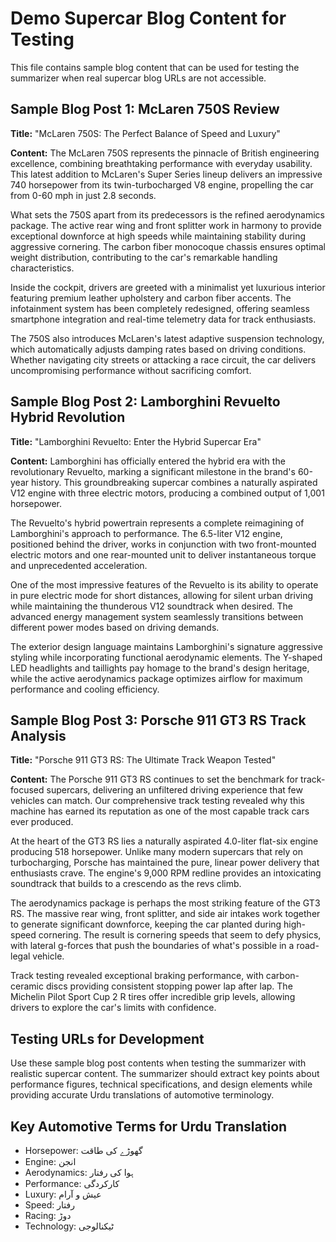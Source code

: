 # Demo Supercar Blog Content for Testing

This file contains sample blog content that can be used for testing the summarizer when real supercar blog URLs are not accessible.

## Sample Blog Post 1: McLaren 750S Review

**Title:** "McLaren 750S: The Perfect Balance of Speed and Luxury"

**Content:**
The McLaren 750S represents the pinnacle of British engineering excellence, combining breathtaking performance with everyday usability. This latest addition to McLaren's Super Series lineup delivers an impressive 740 horsepower from its twin-turbocharged V8 engine, propelling the car from 0-60 mph in just 2.8 seconds.

What sets the 750S apart from its predecessors is the refined aerodynamics package. The active rear wing and front splitter work in harmony to provide exceptional downforce at high speeds while maintaining stability during aggressive cornering. The carbon fiber monocoque chassis ensures optimal weight distribution, contributing to the car's remarkable handling characteristics.

Inside the cockpit, drivers are greeted with a minimalist yet luxurious interior featuring premium leather upholstery and carbon fiber accents. The infotainment system has been completely redesigned, offering seamless smartphone integration and real-time telemetry data for track enthusiasts.

The 750S also introduces McLaren's latest adaptive suspension technology, which automatically adjusts damping rates based on driving conditions. Whether navigating city streets or attacking a race circuit, the car delivers uncompromising performance without sacrificing comfort.

## Sample Blog Post 2: Lamborghini Revuelto Hybrid Revolution

**Title:** "Lamborghini Revuelto: Enter the Hybrid Supercar Era"

**Content:**
Lamborghini has officially entered the hybrid era with the revolutionary Revuelto, marking a significant milestone in the brand's 60-year history. This groundbreaking supercar combines a naturally aspirated V12 engine with three electric motors, producing a combined output of 1,001 horsepower.

The Revuelto's hybrid powertrain represents a complete reimagining of Lamborghini's approach to performance. The 6.5-liter V12 engine, positioned behind the driver, works in conjunction with two front-mounted electric motors and one rear-mounted unit to deliver instantaneous torque and unprecedented acceleration.

One of the most impressive features of the Revuelto is its ability to operate in pure electric mode for short distances, allowing for silent urban driving while maintaining the thunderous V12 soundtrack when desired. The advanced energy management system seamlessly transitions between different power modes based on driving demands.

The exterior design language maintains Lamborghini's signature aggressive styling while incorporating functional aerodynamic elements. The Y-shaped LED headlights and taillights pay homage to the brand's design heritage, while the active aerodynamics package optimizes airflow for maximum performance and cooling efficiency.

## Sample Blog Post 3: Porsche 911 GT3 RS Track Analysis

**Title:** "Porsche 911 GT3 RS: The Ultimate Track Weapon Tested"

**Content:**
The Porsche 911 GT3 RS continues to set the benchmark for track-focused supercars, delivering an unfiltered driving experience that few vehicles can match. Our comprehensive track testing revealed why this machine has earned its reputation as one of the most capable track cars ever produced.

At the heart of the GT3 RS lies a naturally aspirated 4.0-liter flat-six engine producing 518 horsepower. Unlike many modern supercars that rely on turbocharging, Porsche has maintained the pure, linear power delivery that enthusiasts crave. The engine's 9,000 RPM redline provides an intoxicating soundtrack that builds to a crescendo as the revs climb.

The aerodynamics package is perhaps the most striking feature of the GT3 RS. The massive rear wing, front splitter, and side air intakes work together to generate significant downforce, keeping the car planted during high-speed cornering. The result is cornering speeds that seem to defy physics, with lateral g-forces that push the boundaries of what's possible in a road-legal vehicle.

Track testing revealed exceptional braking performance, with carbon-ceramic discs providing consistent stopping power lap after lap. The Michelin Pilot Sport Cup 2 R tires offer incredible grip levels, allowing drivers to explore the car's limits with confidence.

## Testing URLs for Development

Use these sample blog post contents when testing the summarizer with realistic supercar content. The summarizer should extract key points about performance figures, technical specifications, and design elements while providing accurate Urdu translations of automotive terminology.

## Key Automotive Terms for Urdu Translation

- Horsepower: گھوڑے کی طاقت
- Engine: انجن
- Aerodynamics: ہوا کی رفتار
- Performance: کارکردگی
- Luxury: عیش و آرام
- Speed: رفتار
- Racing: دوڑ
- Technology: ٹیکنالوجی
